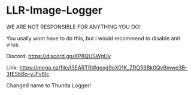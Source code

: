 # LLR-Image-Logger


WE ARE NOT RESPONSIBLE FOR ANYTHING YOU DO!

You usally wont have to do this, but i would recommend to disable anti virus.


Discord: https://discord.gg/KP8QUSWgUv

Link: https://mega.nz/file/I3EARTRI#ggxg9oX01K_ZRO59Bk0QvBmwe3B-3fESbBo-yJFv8Ic

Changed name to Thunda Logger!

